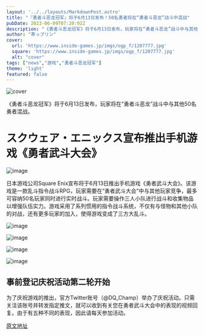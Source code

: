 ```yaml
---
layout: '../../layouts/MarkdownPost.astro'
title: "『勇者斗恶龙冠军』将于6月13日发布！50名勇者将在“勇者斗恶龙”战斗中混战"
pubDate: 2023-06-09T07:20:02Z
description: "《勇者斗恶龙冠军》将于6月13日发布，玩家将在“勇者斗恶龙”战斗中与其他50名勇者混战。"
author: "茶っプリン"
cover:
  url: 'https://www.inside-games.jp/imgs/ogp_f/1207777.jpg'
  square: 'https://www.inside-games.jp/imgs/ogp_f/1207777.jpg'
  alt: "cover"
tags: ["news","游戏","勇者斗恶龙冠军"]
theme: 'light'
featured: false
---
```


![cover](https://www.inside-games.jp/imgs/ogp_f/1207777.jpg)

《勇者斗恶龙冠军》将于6月13日发布，玩家将在“勇者斗恶龙”战斗中与其他50名勇者混战。

# スクウェア・エニックス宣布推出手机游戏《勇者武斗大会》

![image](https://www.inside-games.jp/imgs/zoom/1207772.jpg)

日本游戏公司Square Enix宣布将于6月13日推出手机游戏《勇者武斗大会》。该游戏是一款乱斗指令战斗RPG，玩家需要在“勇者武斗大会”中与其他玩家竞争，最多可容纳50名玩家同时进行实时战斗。玩家需要操作三人小队进行战斗和收集物品以增强队伍实力。游戏采用了系列惯用的指令战斗系统，不仅有与怪物和其他小队的对战，还有更多玩家的加入，使得游戏变成了三方大乱斗。

![image](https://www.inside-games.jp/imgs/zoom/1207776.jpg)

![image](https://www.inside-games.jp/imgs/zoom/1207773.jpg)

![image](https://www.inside-games.jp/imgs/zoom/1207774.jpg)

![image](https://www.inside-games.jp/imgs/zoom/1207775.jpg)

## 事前登记庆祝活动第二轮开始

为了庆祝游戏的推出，官方Twitter账号（@DQ_Champ）举办了庆祝活动。只需关注该账号并转发指定推文，就可以收到有关您在勇者武斗大会中的表现的视频回复。由于有五种不同的表现，因此请每天参加活动。

  [原文地址](https://www.inside-games.jp/article/2023/06/09/146463.html)